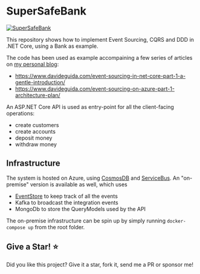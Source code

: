 ﻿# SuperSafeBank 

[![SuperSafeBank](https://circleci.com/gh/mizrael/SuperSafeBank.svg?style=shield)](https://app.circleci.com/pipelines/github/mizrael/SuperSafeBank)

This repository shows how to implement Event Sourcing, CQRS and DDD in .NET Core, using a Bank as example.

The code has been used as example accompaining a few series of articles on [my personal blog](https://www.davideguida.com): 
- https://www.davideguida.com/event-sourcing-in-net-core-part-1-a-gentle-introduction/
- https://www.davideguida.com/event-sourcing-on-azure-part-1-architecture-plan/

An ASP.NET Core API is used as entry-point for all the client-facing operations:
- create customers
- create accounts
- deposit money
- withdraw money

## Infrastructure
The system is hosted on Azure, using [CosmosDB](https://docs.microsoft.com/en-us/azure/cosmos-db/introduction?WT.mc_id=DOP-MVP-5003878) and [ServiceBus](https://docs.microsoft.com/en-us/azure/service-bus-messaging/service-bus-messaging-overview?WT.mc_id=DOP-MVP-5003878). An "on-premise" version is available as well, which uses
- [EventStore](https://eventstore.com/) to keep track of all the events
- Kafka to broadcast the integration events
- MongoDb to store the QueryModels used by the API

The on-premise infrastructure can be spin up by simply running `docker-compose up` from the root folder. 

## Give a Star! ⭐️
Did you like this project? Give it a star, fork it, send me a PR or sponsor me!
